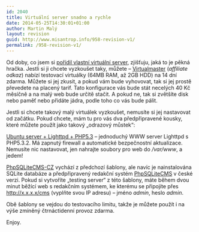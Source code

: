 ```yaml
---
id: 2040
title: Virtuální server snadno a rychle
date: 2014-05-25T14:30:01+01:00
author: Martin Malý
layout: revision
guid: http://www.misantrop.info/958-revision-v1/
permalink: /958-revision-v1/
---
```

Od doby, co jsem si [pořídil vlastní virtuální server](http://www.misantrop.info/virtualmaster-ze-zarodek-cloudu), zjišťuju, jaká to je pěkná hračka. Jestli si ji chcete vyzkoušet taky, můžete &#8211; [Virtualmaster](https://www.virtualmaster.cz/referral/7b00k) (_affiliate odkaz_) nabízí testovací virtuálky (64MB RAM, až 2GB HDD) na 14 dní zdarma. Můžete si jej zkusit, a pokud vám bude vyhovovat, tak si jej prostě převedete na placený tarif. Tato konfigurace vás bude stát necelých 40 Kč měsíčně a na malý web bude určitě stačit. A pokud ne, tak si zvětšíte disk nebo paměť nebo přidáte jádra, podle toho co vás bude pálit.

Jestli si chcete takový malý virtuálek vyzkoušet, nemusíte si jej nastavovat od začátku. Pokud chcete, mám tu pro vás dva předpřipravené kousky, které můžete použít jako takový &#8222;odrazový můstek&#8220;:

[Ubuntu server + Lighttpd + PHP5.3](https://www.virtualmaster.cz/images/detail/220) &#8211; jednoduchý WWW server Lighttpd s PHP5.3.2. Má zapnutý firewall a automatické bezpečnostní aktualizace. Nemusíte nic nastavovat, jen nahrajte soubory pro web do _/var/www_, a jedem!

[PhpSQLiteCMS-CZ](https://www.virtualmaster.cz/images/detail/221) vychází z předchozí šablony, ale navíc je nainstalována SQLite databáze a předpřipravený redakční systém [PhpSQLiteCMS](http://phpsqlitecms.rudice.cz/) v české verzi. Pokud si vytvoříte &#8222;testing server&#8220; z této šablony, máte během dvou minut běžící web s redakčním systémem, ke kterému se připojíte přes http://x.x.x.x/cms (vyplňte svou IP adresu) &#8211; jméno _admin_, heslo _admin_.

Obě šablony se vejdou do testovacího limitu, takže je můžete použít i na výše zmíněný čtrnáctidenní provoz zdarma.

Enjoy.